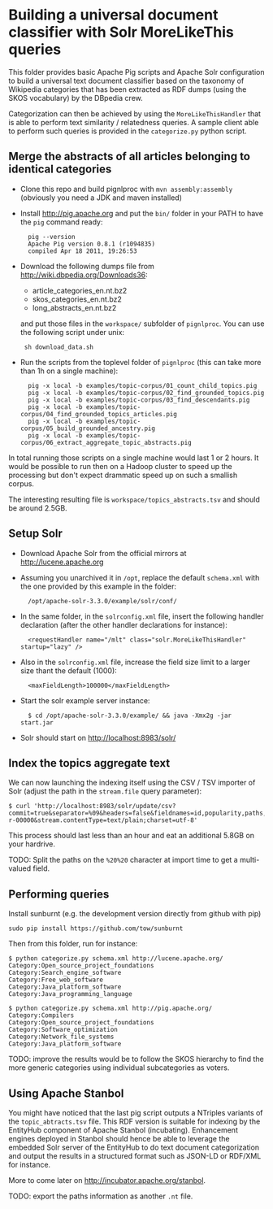 # Building a universal document classifier with Solr MoreLikeThis queries

This folder provides basic Apache Pig scripts and Apache Solr configuration to
build a universal text document classifier based on the taxonomy of Wikipedia
categories that has been extracted as RDF dumps (using the SKOS vocabulary) by
the DBpedia crew.

Categorization can then be achieved by using the `MoreLikeThisHandler` that is
able to perform text similarity / relatedness queries. A sample client able to
perform such queries is provided in the `categorize.py` python script.


## Merge the abstracts of all articles belonging to identical categories

- Clone this repo and build pignlproc with `mvn assembly:assembly` (obviously
  you need a JDK and maven installed)

- Install <http://pig.apache.org> and put the `bin/` folder in your PATH to have
  the `pig` command ready:

        pig --version
        Apache Pig version 0.8.1 (r1094835)
        compiled Apr 18 2011, 19:26:53

- Download the following dumps file from <http://wiki.dbpedia.org/Downloads36>:

  - article_categories_en.nt.bz2
  - skos_categories_en.nt.bz2
  - long_abstracts_en.nt.bz2

  and put those files in the `workspace/` subfolder of `pignlproc`. You can use
  the following script under unix:

       sh download_data.sh

- Run the scripts from the toplevel folder of `pignlproc` (this can take more than
  1h on a single machine):

        pig -x local -b examples/topic-corpus/01_count_child_topics.pig
        pig -x local -b examples/topic-corpus/02_find_grounded_topics.pig
        pig -x local -b examples/topic-corpus/03_find_descendants.pig
        pig -x local -b examples/topic-corpus/04_find_grounded_topics_articles.pig
        pig -x local -b examples/topic-corpus/05_build_grounded_ancestry.pig
        pig -x local -b examples/topic-corpus/06_extract_aggregate_topic_abstracts.pig

In total running those scripts on a single machine would last 1 or 2 hours. It
would be possible to run then on a Hadoop cluster to speed up the processing but
don't expect drammatic speed up on such a smallish corpus.

The interesting resulting file is `workspace/topics_abstracts.tsv` and should be
around 2.5GB.


## Setup Solr

- Download Apache Solr from the official mirrors at <http://lucene.apache.org>

- Assuming you unarchived it in `/opt`, replace the default `schema.xml` with
  the one provided by this example in the folder:

        /opt/apache-solr-3.3.0/example/solr/conf/

- In the same folder, in the `solrconfig.xml` file, insert the following
  handler declaration (after the other handler declarations for instance):

        <requestHandler name="/mlt" class="solr.MoreLikeThisHandler" startup="lazy" />

- Also in the `solrconfig.xml` file, increase the field size limit to a larger
  size thant the default (1000):

        <maxFieldLength>100000</maxFieldLength>

- Start the solr example server instance:

        $ cd /opt/apache-solr-3.3.0/example/ && java -Xmx2g -jar start.jar

- Solr should start on <http://localhost:8983/solr/>


## Index the topics aggregate text

We can now launching the indexing itself using the CSV / TSV importer of Solr
(adjust the path in the `stream.file` query parameter):

    $ curl 'http://localhost:8983/solr/update/csv?commit=true&separator=%09&headers=false&fieldnames=id,popularity,paths,text&stream.file=/path/to/topics_abstracts.tsv/part-r-00000&stream.contentType=text/plain;charset=utf-8'

This process should last less than an hour and eat an additional 5.8GB on your
hardrive.

TODO: Split the paths on the `%20%20` character at import time to get a
multi-valued field.


## Performing queries

Install sunburnt (e.g. the development version directly from github with pip)

    sudo pip install https://github.com/tow/sunburnt

Then from this folder, run for instance:

    $ python categorize.py schema.xml http://lucene.apache.org/
    Category:Open_source_project_foundations
    Category:Search_engine_software
    Category:Free_web_software
    Category:Java_platform_software
    Category:Java_programming_language

    $ python categorize.py schema.xml http://pig.apache.org/
    Category:Compilers
    Category:Open_source_project_foundations
    Category:Software_optimization
    Category:Network_file_systems
    Category:Java_platform_software

TODO: improve the results would be to follow the SKOS hierarchy to find
the more generic categories using individual subcategories as voters.


## Using Apache Stanbol

You might have noticed that the last pig script outputs a NTriples
variants of the `topic_abtracts.tsv` file. This RDF version is
suitable for indexing by the EntityHub component of Apache Stanbol
(incubating). Enhancement engines deployed in Stanbol should hence be
able to leverage the embedded Solr server of the EntityHub to do text
document categorization and output the results in a structured format
such as JSON-LD or RDF/XML for instance.

More to come later on <http://incubator.apache.org/stanbol>.

TODO: export the paths information as another `.nt` file.
